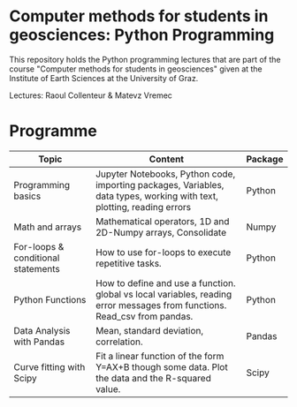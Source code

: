# Computer methods for students in geosciences: Python Programming
This repository holds the Python programming lectures that are part of the course "Computer methods for students in geosciences" given at the Institute of Earth Sciences at the University of Graz.

Lectures: Raoul Collenteur & Matevz Vremec

# Programme


| Topic | Content | Package |
| ----- | -------- | ----- |
| Programming basics | Jupyter Notebooks, Python code, importing packages, Variables, data types, working with text, plotting, reading errors  | Python |
| Math and arrays | Mathematical operators, 1D and 2D-Numpy arrays, Consolidate | Numpy |
| For-loops & conditional statements | How  to use for-loops to execute repetitive tasks.  | Python |
| Python Functions | How to define and use a function. global vs local variables, reading error messages from functions. Read_csv from pandas. | Python | 
| Data Analysis with Pandas | Mean, standard deviation, correlation. | Pandas | 
| Curve fitting with Scipy | Fit a linear function of the form Y=AX+B though some data.  Plot the data and the R-squared value. | Scipy |
